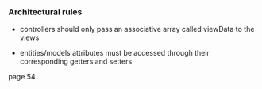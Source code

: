 ### Architectural rules

- controllers should only pass an associative array called viewData to the views

- entities/models attributes must be accessed through their corresponding getters and setters

page 54
